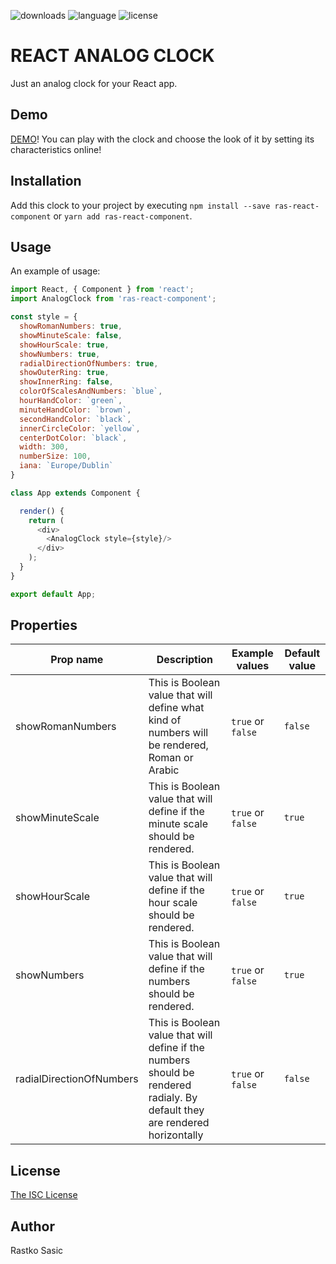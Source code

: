 ![downloads](https://img.shields.io/npm/dt/ras-react-component.svg)
![language](https://img.shields.io/badge/language-ES%206-brightgreen.svg)
![license](https://img.shields.io/badge/license-ISC-brightgreen.svg)

# REACT ANALOG CLOCK

Just an analog clock for your React app.


## Demo

[DEMO](https://react-analog-clock-component.herokuapp.com/)!
You can play with the clock and choose the look of it by setting its characteristics online!

## Installation

Add this clock to your project by executing `npm install --save ras-react-component` or `yarn add ras-react-component`.

## Usage

An example of usage:

```js
import React, { Component } from 'react';
import AnalogClock from 'ras-react-component';

const style = {
  showRomanNumbers: true,
  showMinuteScale: false,
  showHourScale: true,
  showNumbers: true,
  radialDirectionOfNumbers: true,
  showOuterRing: true,
  showInnerRing: false,
  colorOfScalesAndNumbers: `blue`,
  hourHandColor: `green`,
  minuteHandColor: `brown`,
  secondHandColor: `black`,
  innerCircleColor: `yellow`,
  centerDotColor: `black`,
  width: 300,
  numberSize: 100,
  iana: `Europe/Dublin`
}

class App extends Component {

  render() {
    return (
      <div>
        <AnalogClock style={style}/>
      </div>
    );
  }
}

export default App;
```


## Properties

|Prop name|Description|Example values|Default value|
|----|----|----|----|
|showRomanNumbers|This is Boolean value that will define what kind of numbers will be rendered, Roman or Arabic|`true` or `false` | `false` |
|showMinuteScale|This is Boolean value that will define if the minute scale should be  rendered.|`true` or `false` | `true` |
|showHourScale|This is Boolean value that will define if the hour scale should be rendered.|`true` or `false` | `true` |
|showNumbers|This is Boolean value that will define if the numbers should be rendered.|`true` or `false` | `true` |
|radialDirectionOfNumbers|This is Boolean value that will define if the numbers should be rendered radialy. By default they are rendered horizontally|`true` or `false` | `false` |

## License

[The ISC License](https://opensource.org/licenses/ISC)

## Author

Rastko Sasic
